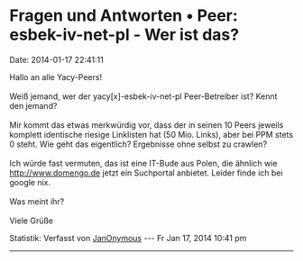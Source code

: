 Fragen und Antworten • Peer: esbek-iv-net-pl - Wer ist das?
===========================================================

Date: 2014-01-17 22:41:11

Hallo an alle Yacy-Peers!\
\
Weiß jemand, wer der yacy\[x\]-esbek-iv-net-pl Peer-Betreiber ist? Kennt
den jemand?\
\
Mir kommt das etwas merkwürdig vor, dass der in seinen 10 Peers jeweils
komplett identische riesige Linklisten hat (50 Mio. Links), aber bei PPM
stets 0 steht. Wie geht das eigentlich? Ergebnisse ohne selbst zu
crawlen?\
\
Ich würde fast vermuten, das ist eine IT-Bude aus Polen, die ähnlich wie
<http://www.domengo.de> jetzt ein Suchportal anbietet. Leider finde ich
bei google nix.\
\
Was meint ihr?\
\
Viele Grüße

Statistik: Verfasst von
[JanOnymous](http://forum.yacy-websuche.de/memberlist.php?mode=viewprofile&u=9005)
--- Fr Jan 17, 2014 10:41 pm

------------------------------------------------------------------------
